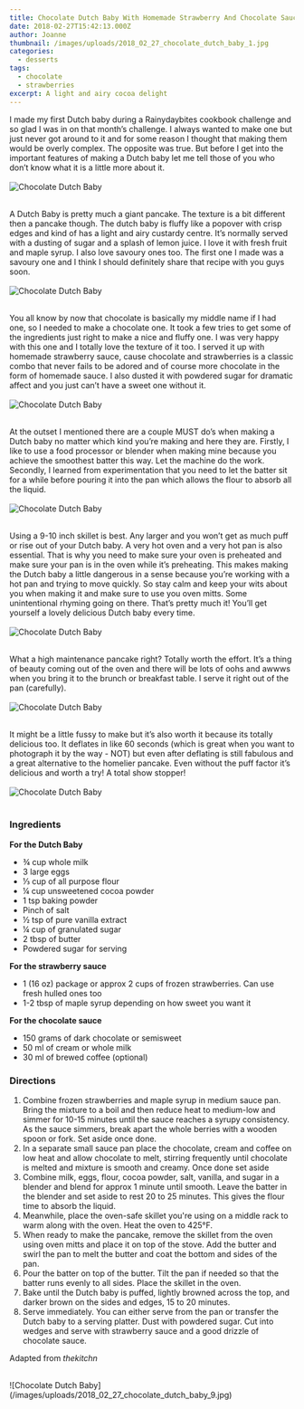 ```yaml
---
title: Chocolate Dutch Baby With Homemade Strawberry And Chocolate Sauce
date: 2018-02-27T15:42:13.000Z
author: Joanne
thumbnail: /images/uploads/2018_02_27_chocolate_dutch_baby_1.jpg
categories:
  - desserts
tags:
  - chocolate
  - strawberries
excerpt: A light and airy cocoa delight
---
```

I made my first Dutch baby during a Rainydaybites cookbook challenge and so glad I was in on that month’s challenge. I always wanted to make one but just never got around to it and for some reason I thought that making them would be overly complex. The opposite was true. But before I get into the important features of making a Dutch baby let me tell those of you who don’t know what it is a little more about it.
</br>
</br>
![Chocolate Dutch Baby](/images/uploads/2018_02_27_chocolate_dutch_baby_2.jpg)
</br>
</br>

A Dutch Baby is pretty much a giant pancake. The texture is a bit different then a pancake though. The dutch baby is fluffy like a popover with crisp edges and kind of has a light and airy custardy centre. It’s normally served with a dusting of sugar and a splash of lemon juice. I love it with fresh fruit and maple syrup. I also love savoury ones too. The first one I made was a savoury one and I think I should definitely share that recipe with you guys soon.
</br>
</br>
![Chocolate Dutch Baby](/images/uploads/2018_02_27_chocolate_dutch_baby_3.jpg)
</br>
</br>

You all know by now that chocolate is basically my middle name if I had one, so I needed to make a chocolate one. It took a few tries to get some of the ingredients just right to make a nice and fluffy one.  I was very happy with this one and I totally love the texture of it too. I served it up with homemade strawberry sauce, cause chocolate and strawberries is a classic combo that never fails to be adored and of course more chocolate in the form of homemade sauce. I also dusted it with powdered sugar for dramatic affect and you just can’t have a sweet one without it.
</br>
</br>
![Chocolate Dutch Baby](/images/uploads/2018_02_27_chocolate_dutch_baby_4.jpg)
</br>
</br>

At the outset I mentioned there are a couple MUST do’s when making a Dutch baby no matter which kind you’re making and here they are. Firstly, I like to use a food processor or blender when making mine because you achieve the smoothest batter this way. Let the machine do the work. Secondly, I learned from experimentation that you need to let the batter sit for a while before pouring it into the pan which allows the flour to absorb all the liquid.
</br>
</br>
![Chocolate Dutch Baby](/images/uploads/2018_02_27_chocolate_dutch_baby_5.jpg)
</br>
</br>

Using a 9-10 inch skillet is best.  Any larger and you won’t get as much puff or rise out of your Dutch baby. A very hot oven and a very hot pan is also essential.  That is why you need to make sure your oven is preheated and make sure your pan is in the oven while it’s preheating. This makes making the Dutch baby a little dangerous in a sense because you’re working with a hot pan and trying to move quickly. So stay calm and keep your wits about you when making it and make sure to use you oven mitts. Some unintentional rhyming going on there. That’s pretty much it! You’ll get yourself a lovely delicious Dutch baby every time.
</br>
</br>
![Chocolate Dutch Baby](/images/uploads/2018_02_27_chocolate_dutch_baby_6.jpg)
</br>
</br>

What a high maintenance pancake right? Totally worth the effort. It’s a thing of beauty coming out of the oven and there will be lots of oohs and awwws when you bring it to the brunch or breakfast table. I serve it right out of the pan (carefully).
</br>
</br>
![Chocolate Dutch Baby](/images/uploads/2018_02_27_chocolate_dutch_baby_7.jpg)
</br>
</br>

It might be a little fussy to make but it’s also worth it because its totally delicious too. It deflates in like 60 seconds (which is great when you want to photograph it by the way - NOT) but even after deflating is still fabulous  and a great alternative to the homelier pancake.  Even without the puff factor it’s delicious and worth a try! A total show stopper!
</br>
</br>
![Chocolate Dutch Baby](/images/uploads/2018_02_27_chocolate_dutch_baby_8.jpg)
</br>
</br>

### Ingredients

**For the Dutch Baby**

* &frac34; cup whole milk 
* 3 large eggs 
* &frac13; cup of all purpose flour 
* &frac14; cup unsweetened cocoa powder 
* 1 tsp baking powder 
* Pinch of salt 
* &frac12; tsp of pure vanilla extract 
* &frac14; cup of granulated sugar 
* 2 tbsp of butter 
* Powdered sugar for serving 

**For the strawberry sauce**

* 1 (16 oz) package or approx 2 cups of frozen strawberries. Can use fresh hulled ones too
* 1-2 tbsp of maple syrup depending on how sweet you want it 

**For the chocolate sauce**

* 150 grams of dark chocolate or semisweet 
* 50 ml of cream or whole milk 
* 30 ml of brewed coffee (optional) 

### Directions

1. Combine frozen strawberries and maple syrup in medium sauce pan. Bring the mixture to a boil and then reduce heat to medium-low and simmer for 10-15 minutes until the sauce reaches a syrupy consistency. As the sauce simmers, break apart the whole berries with a wooden spoon or fork.  Set aside once done. 
2. In a separate small sauce pan place the chocolate, cream and coffee on low heat and allow chocolate to melt, stirring frequently until chocolate is melted and mixture is smooth and creamy. Once done set aside 
3. Combine milk, eggs, flour, cocoa powder, salt, vanilla, and sugar in a blender and blend for approx 1 minute until smooth. Leave the batter in the blender and set aside to rest 20 to 25 minutes. This gives the flour time to absorb the liquid.
4. Meanwhile, place the oven-safe skillet you're using on a middle rack to warm along with the oven. Heat the oven to 425°F. 
5. When ready to make the pancake, remove the skillet from the oven using oven mitts and place it on top of the stove. Add the butter and swirl the pan to melt the butter and coat the bottom and sides of the pan.
6. Pour the batter on top of the butter. Tilt the pan if needed so that the batter runs evenly to all sides. Place the skillet in the oven.
7. Bake until the Dutch baby is puffed, lightly browned across the top, and darker brown on the sides and edges, 15 to 20 minutes.
8. Serve immediately. You can either serve from the pan or transfer the Dutch baby to a serving platter. Dust with powdered sugar. Cut into wedges and serve with strawberry sauce and a good drizzle of chocolate sauce.  

Adapted from _thekitchn_

</br>
![Chocolate Dutch Baby](/images/uploads/2018_02_27_chocolate_dutch_baby_9.jpg)
